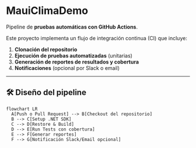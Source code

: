 # MauiClimaDemo

Pipeline de **pruebas automáticas con GitHub Actions**.

Este proyecto implementa un flujo de integración continua (CI) que incluye:

1. **Clonación del repositorio**
2. **Ejecución de pruebas automatizadas** (unitarias)
3. **Generación de reportes de resultados y cobertura**
4. **Notificaciones** (opcional por Slack o email)

---

## 🛠️ Diseño del pipeline

```mermaid
flowchart LR
  A[Push o Pull Request] --> B[Checkout del repositorio]
  B --> C[Setup .NET SDK]
  C --> D[Restore & Build]
  D --> E[Run Tests con cobertura]
  E --> F[Generar reportes]
  F --> G[Notificación Slack/Email opcional]


```

